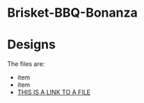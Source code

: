 # Brisket-BBQ-Bonanza

# Designs
The files are:
* item
* item 
* [THIS IS A LINK TO A FILE](0_to_25_data.csv)

